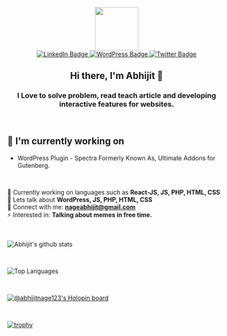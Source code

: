 <div id="header" align="center">
  <img src="https://media.giphy.com/media/M9gbBd9nbDrOTu1Mqx/giphy.gif" width="100"/>
</div>
<div id="badges" align="center">
  <a href="www.linkedin.com/in/abhijit-nage">
    <img src="https://img.shields.io/badge/LinkedIn-blue?style=for-the-badge&logo=linkedin&logoColor=white" alt="LinkedIn Badge"/>
  </a>
  <a href="https://profiles.wordpress.org/abhijitnage/">
    <img src="https://img.shields.io/badge/WordPress-blue?style=for-the-badge&logo=wordpress&logoColor=white" alt="WordPress Badge"/>
  </a>
  <a href="https://twitter.com/AbhijitNage">
    <img src="https://img.shields.io/badge/Twitter-blue?style=for-the-badge&logo=twitter&logoColor=white" alt="Twitter Badge"/>
  </a>
</div>
<h2 align="center">
Hi there, I'm Abhijit 👋
</h2>

<h3 align="center">I Love to solve problem, read teach article and developing interactive features for websites.</h3>

<br />

## 🔭 I'm currently working on

- WordPress Plugin - Spectra Formerly Known As, Ultimate Addons for Gutenberg.

<br />


🔭 Currently working on languages such as **React-JS, JS, PHP, HTML, CSS**
<br />
💬 Lets talk about **WordPress, JS, PHP, HTML, CSS**
<br />
🤝 Connect with me: **nageabhijit@gmail.com**
<br />
⚡ Interested in: **Talking about memes in free time.**

<br />

![Abhijit's github stats](https://github-readme-stats.vercel.app/api?username=AbhijitNage123&include_all_commits=true&show_icons=true&theme=tokyonight)

<br />

![Top Languages](https://github-readme-stats.vercel.app/api/top-langs/?username=AbhijitNage123&layout=compact&hide=html&theme=tokyonight)

<br />

[![@abhijitnage123's Holopin board](https://holopin.me/abhijitnage123)](https://holopin.io/@abhijitnage123)

<br />

[![trophy](https://github-profile-trophy.vercel.app/?username=AbhijitNage123&theme=onedark)](https://github.com/AbhijitNage123/github-profile-trophy)